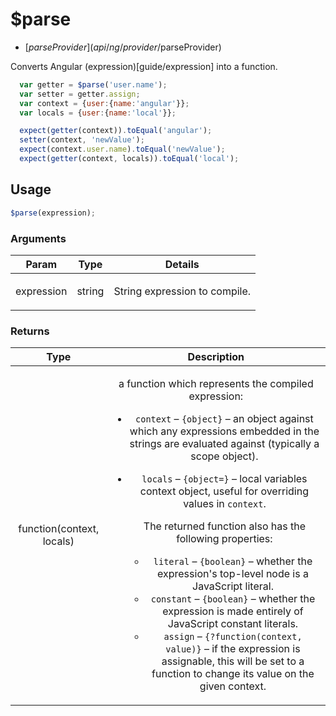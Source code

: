 



# $parse


* [$parseProvider](api/ng/provider/$parseProvider)








Converts Angular (expression)[guide/expression] into a function.

```js
  var getter = $parse('user.name');
  var setter = getter.assign;
  var context = {user:{name:'angular'}};
  var locals = {user:{name:'local'}};

  expect(getter(context)).toEqual('angular');
  setter(context, 'newValue');
  expect(context.user.name).toEqual('newValue');
  expect(getter(context, locals)).toEqual('local');
```







  

## Usage
```js
$parse(expression);
```





### Arguments

| Param | Type | Details |
| :--: | :--: | :--: |
| expression | string | <p>String expression to compile.</p>  |

### Returns

| Type | Description |
| :--: | :--: |
| function(context, locals) | <p>a function which represents the compiled expression:</p> <ul> <li><code>context</code> – <code>{object}</code> – an object against which any expressions embedded in the strings are evaluated against (typically a scope object).</li> <li><p><code>locals</code> – <code>{object=}</code> – local variables context object, useful for overriding values in <code>context</code>.</p> <p>The returned function also has the following properties:</p> <ul> <li><code>literal</code> – <code>{boolean}</code> – whether the expression&#39;s top-level node is a JavaScript literal.</li> <li><code>constant</code> – <code>{boolean}</code> – whether the expression is made entirely of JavaScript constant literals.</li> <li><code>assign</code> – <code>{?function(context, value)}</code> – if the expression is assignable, this will be set to a function to change its value on the given context.</li> </ul> </li> </ul>  |









